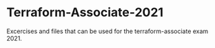 # Terraform-Associate-2021
Excercises and files that can be used for the terraform-associate exam 2021.
